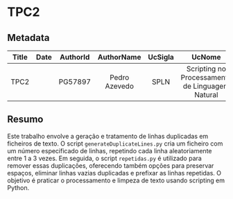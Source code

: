 # TPC2

## Metadata

| Title | Date | AuthorId | AuthorName | UcSigla | UcNome |
|:-----:|:----:|:--------:|:----------:|:-------:|:------:|
| TPC2 |      | PG57897  | Pedro Azevedo  | SPLN    | Scripting no Processamento de Linguagem Natural |

## Resumo

Este trabalho envolve a geração e tratamento de linhas duplicadas em ficheiros de texto. O script `generateDuplicateLines.py` cria um ficheiro com um número especificado de linhas, repetindo cada linha aleatoriamente entre 1 a 3 vezes. Em seguida, o script `repetidas.py` é utilizado para remover essas duplicações, oferecendo também opções para preservar espaços, eliminar linhas vazias duplicadas e prefixar as linhas repetidas. O objetivo é praticar o processamento e limpeza de texto usando scripting em Python.

